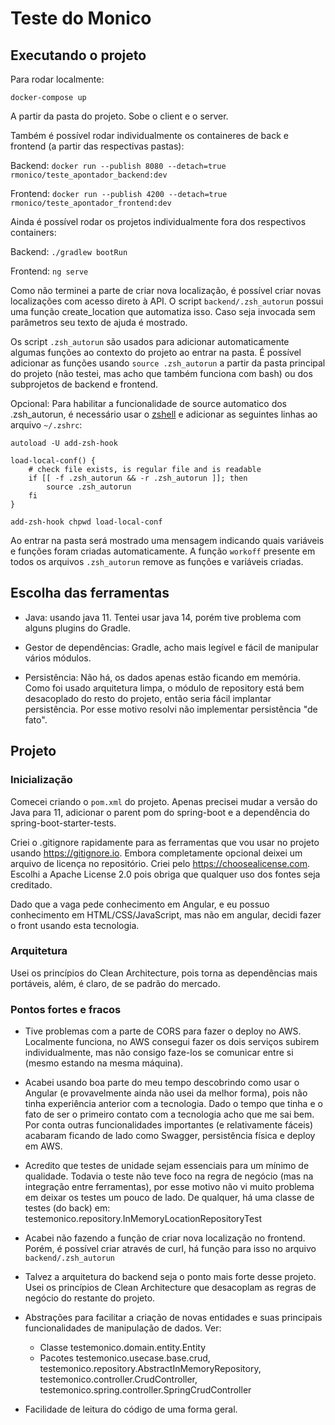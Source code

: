# Teste do Monico


## Executando o projeto

Para rodar localmente:

`docker-compose up`

A partir da pasta do projeto. Sobe o client e o server.

Também é possível rodar individualmente os containeres de back e frontend (a partir das respectivas pastas):

Backend: 
`docker run --publish 8080 --detach=true rmonico/teste_apontador_backend:dev`

Frontend: 
`docker run --publish 4200 --detach=true rmonico/teste_apontador_frontend:dev`

Ainda é possível rodar os projetos individualmente fora dos respectivos containers:

Backend:
`./gradlew bootRun`

Frontend:
`ng serve`

Como não terminei a parte de criar nova localização, é possível criar novas localizações com acesso direto à API. O script `backend/.zsh_autorun` possui uma função create_location que automatiza isso. Caso seja invocada sem parâmetros seu texto de ajuda é mostrado.

Os script `.zsh_autorun` são usados para adicionar automaticamente algumas funções ao contexto do projeto ao entrar na pasta.
É possível adicionar as funções usando `source .zsh_autorun` a partir da pasta principal do projeto (não testei, mas acho que também funciona com bash) ou dos subprojetos de backend e frontend.

Opcional: Para habilitar a funcionalidade de source automatico dos .zsh_autorun, é necessário usar o [zshell](https://www.zsh.org/) e adicionar as seguintes linhas ao arquivo `~/.zshrc`:


```ShellScript
autoload -U add-zsh-hook

load-local-conf() {
    # check file exists, is regular file and is readable
    if [[ -f .zsh_autorun && -r .zsh_autorun ]]; then
        source .zsh_autorun
    fi
}

add-zsh-hook chpwd load-local-conf
```

Ao entrar na pasta será mostrado uma mensagem indicando quais variáveis e funções foram criadas automaticamente. A função `workoff` presente em todos os arquivos `.zsh_autorun` remove as funções e variáveis criadas.


## Escolha das ferramentas

- Java: usando java 11. Tentei usar java 14, porém tive problema com alguns plugins do Gradle.

- Gestor de dependências: Gradle, acho mais legível e fácil de manipular vários módulos.

- Persistência: Não há, os dados apenas estão ficando em memória. Como foi usado arquitetura limpa, o módulo de repository está bem desacoplado do resto do projeto, então seria fácil implantar persistência. Por esse motivo resolvi não implementar persistência "de fato".


## Projeto

### Inicialização

Comecei criando o `pom.xml` do projeto. Apenas precisei mudar a versão do Java para 11, adicionar o parent pom do spring-boot e a dependência do spring-boot-starter-tests.

Criei o .gitignore rapidamente para as ferramentas que vou usar no projeto usando <https://gitignore.io>. Embora completamente opcional deixei um arquivo de licença no repositório. Criei pelo <https://choosealicense.com>. Escolhi a Apache License 2.0 pois obriga que qualquer uso dos fontes seja creditado.

Dado que a vaga pede conhecimento em Angular, e eu possuo conhecimento em HTML/CSS/JavaScript, mas não em angular, decidi fazer o front usando esta tecnologia.


### Arquitetura

Usei os princípios do Clean Architecture, pois torna as dependências mais portáveis, além, é claro, de se padrão do mercado.


### Pontos fortes e fracos

- Tive problemas com a parte de CORS para fazer o deploy no AWS. Localmente funciona, no AWS consegui fazer os dois serviços subirem individualmente, mas não consigo faze-los se comunicar entre si (mesmo estando na mesma máquina).

- Acabei usando boa parte do meu tempo descobrindo como usar o Angular (e provavelmente ainda não usei da melhor forma), pois não tinha experiência anterior com a tecnologia. Dado o tempo que tinha e o fato de ser o primeiro contato com a tecnologia acho que me sai bem. Por conta outras funcionalidades importantes (e relativamente fáceis) acabaram ficando de lado como Swagger, persistência física e deploy em AWS.

- Acredito que testes de unidade sejam essenciais para um mínimo de qualidade. Todavia o teste não teve foco na regra de negócio (mas na integração entre ferramentas), por esse motivo não vi muito problema em deixar os testes um pouco de lado. De qualquer, há uma classe de testes (do back) em: testemonico.repository.InMemoryLocationRepositoryTest

- Acabei não fazendo a função de criar nova localização no frontend. Porém, é possível criar através de curl, há função para isso no arquivo `backend/.zsh_autorun`

- Talvez a arquitetura do backend seja o ponto mais forte desse projeto. Usei os princípios de Clean Architecture que desacoplam as regras de negócio do restante do projeto.

- Abstrações para facilitar a criação de novas entidades e suas principais funcionalidades de manipulação de dados. Ver:
  - Classe testemonico.domain.entity.Entity
  - Pacotes testemonico.usecase.base.crud, testemonico.repository.AbstractInMemoryRepository, testemonico.controller.CrudController, testemonico.spring.controller.SpringCrudController

- Facilidade de leitura do código de uma forma geral.

